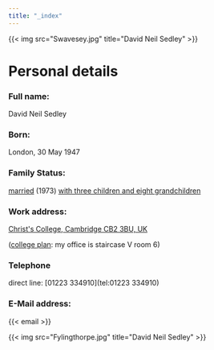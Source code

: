```yaml
---
title: "_index"
---
```


{{< img src="Swavesey.jpg" title="David Neil Sedley" >}}

# Personal details

### Full name:
David Neil Sedley

### Born:
London, 30 May 1947

### Family Status:
[married](./bev_sedley/) (1973) [with three children and eight grandchildren](./kids/)


### Work address:
[Christ's College, Cambridge CB2 3BU, UK](http://www.christs.cam.ac.uk/)

([college plan](collegemap.jpg): my office is staircase V room 6)

### Telephone
direct line: [01223 334910](tel:01223 334910)

### E-Mail address:
{{< email >}}

{{< img src="Fylingthorpe.jpg" title="David Neil Sedley" >}}
